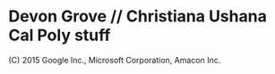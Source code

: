 # Devon Grove // Christiana Ushana Cal Poly stuff

(C) 2015 Google Inc., Microsoft Corporation, Amacon Inc.
